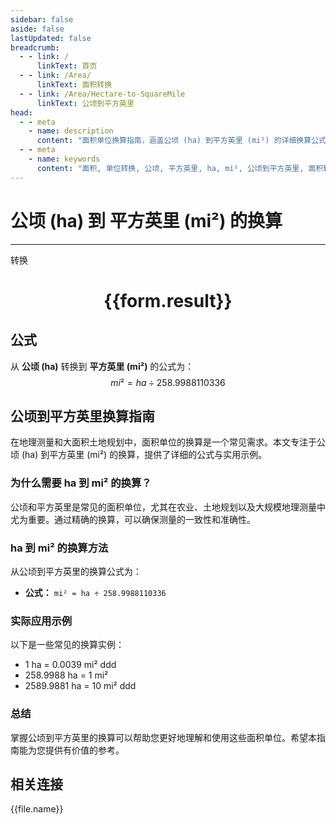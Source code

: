 ```yaml
---
sidebar: false
aside: false
lastUpdated: false
breadcrumb:
  - - link: /
      linkText: 首页
  - - link: /Area/
      linkText: 面积转换
  - - link: /Area/Hectare-to-SquareMile
      linkText: 公顷到平方英里
head:
  - - meta
    - name: description
      content: "面积单位换算指南，涵盖公顷 (ha) 到平方英里 (mi²) 的详细换算公式与说明。"
  - - meta
    - name: keywords
      content: "面积, 单位转换, 公顷, 平方英里, ha, mi², 公顷到平方英里, 面积转换指南"
---
```

# 公顷 (ha) 到 平方英里 (mi²) 的换算
---
<script setup>
import { onMounted, reactive, inject, ref } from 'vue'
import { NButton, NForm, NFormItem, NInput, NInputNumber, NSelect, NCard, useMessage,NGrid ,NGi } from 'naive-ui'
import { defineClientComponent } from 'vitepress'
import { Area } from '../../files';

const convert = inject('convert')

const form = reactive({
  number: null,
  result: '',
})

const convertHandler = () => {
  if (form.number !== null && !isNaN(form.number)) {
    const convertedValue = parseFloat(form.number) / 258.9988110336
    form.result = `${form.number}ha = ${convertedValue.toFixed(4)}mi²`
  } else {
    form.result = '请输入有效的数值。'
  }
}
</script>

<n-form size="large" :model="form">
  <n-form-item label="公顷 (ha)">
    <n-input-number v-model:value="form.number" placeholder="输入公顷" style="width: 100%" />
  </n-form-item>
  <n-form-item>
    <n-button type="primary" @click="convertHandler" block>转换</n-button>
  </n-form-item>
</n-form>

<n-card  embedded :bordered="false" hoverable>
  <div  style="text-align:center">
    <h1>{{form.result}}</h1>
  </div>
</n-card>

## 公式

从 **公顷 (ha)** 转换到 **平方英里 (mi²)** 的公式为：
$$ mi² = ha \div 258.9988110336 $$

## 公顷到平方英里换算指南

在地理测量和大面积土地规划中，面积单位的换算是一个常见需求。本文专注于公顷 (ha) 到平方英里 (mi²) 的换算，提供了详细的公式与实用示例。

### 为什么需要 ha 到 mi² 的换算？

公顷和平方英里是常见的面积单位，尤其在农业、土地规划以及大规模地理测量中尤为重要。通过精确的换算，可以确保测量的一致性和准确性。

### ha 到 mi² 的换算方法

从公顷到平方英里的换算公式为：

- **公式：** `mi² = ha ÷ 258.9988110336`

### 实际应用示例

以下是一些常见的换算实例：

- 1 ha = 0.0039 mi²
ddd
- 258.9988 ha = 1 mi²
- 2589.9881 ha = 10 mi²
ddd

### 总结

掌握公顷到平方英里的换算可以帮助您更好地理解和使用这些面积单位。希望本指南能为您提供有价值的参考。

## 相关连接
<n-grid x-gap="12" :cols="3">
  <n-gi v-for="(file, index) in Area" :key="index">
    <n-button
      text
      tag="a"
      :href="file.path"
      type="primary"
    >
      {{file.name}}
    </n-button>
  </n-gi>
</n-grid>